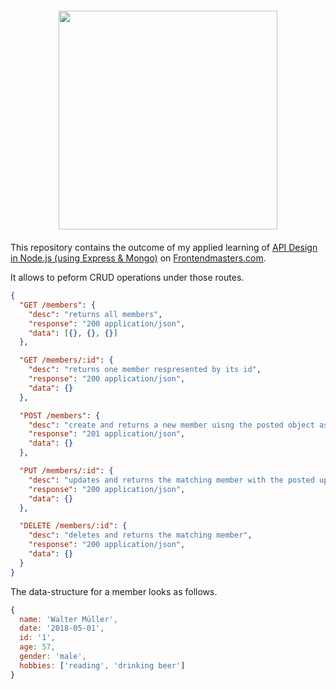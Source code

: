 <img src="https://btholt.github.io/intro-to-web-dev-v2/static/FrontendMastersLogo-f72cae0c73fecbb6beecea606d8fabd3-a3d33.png" style="width: 350px; display: block; margin: 20px auto;" />

This repository contains the outcome of my applied learning of [API Design in Node.js (using Express & Mongo)](https://frontendmasters.com/courses/api-design-nodejs/) on [Frontendmasters.com](https://frontendmasters.com).

It allows to peform CRUD operations under those routes.

```json
{
  "GET /members": {
    "desc": "returns all members",
    "response": "200 application/json",
    "data": [{}, {}, {}]
  },

  "GET /members/:id": {
    "desc": "returns one member respresented by its id",
    "response": "200 application/json",
    "data": {}
  },

  "POST /members": {
    "desc": "create and returns a new member uisng the posted object as the member",
    "response": "201 application/json",
    "data": {}
  },

  "PUT /members/:id": {
    "desc": "updates and returns the matching member with the posted update object",
    "response": "200 application/json",
    "data": {}
  },

  "DELETE /members/:id": {
    "desc": "deletes and returns the matching member",
    "response": "200 application/json",
    "data": {}
  }
}
```

The data-structure for a member looks as follows.

```js
{
  name: 'Walter Müller',
  date: '2018-05-01',
  id: '1',
  age: 57,
  gender: 'male',
  hobbies: ['reading', 'drinking beer']
}
```
